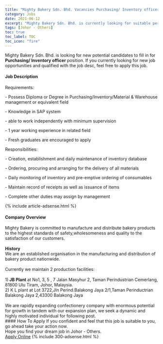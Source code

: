 ```yaml
---
title: "Mighty Bakery Sdn. Bhd. Vacancies Purchasing/ Inventory officer" 
category: Jobs 
date: 2021-06-12 
excerpt: "Mighty Bakery Sdn. Bhd. is currently looking for suitable person to fill in the Purchasing/ Inventory officer which based in Johor - Others" 
tags: [Johor - Others] 
toc: true 
toc_label: TOC 
toc_icon: "fire" 
--- 
```


<p>Mighty Bakery Sdn. Bhd. is looking for new potential candidates to fill in for <b>Purchasing/ Inventory officer</b> position. If you currently looking for new job opportunities and qualified with the job desc, feel free to apply this job.
</p><div><div><h4>Job Description</h4></div><div><div><span><div><p>Requirements:</p><p>- Possess Diploma or Degree in Purchasing/Inventory/Material &amp; Warehouse management or equivalent field</p><p>- Knowledge in SAP system</p><p>- able to work independently with minimum supervision</p><p>- 1 year working experience in related field</p><p>- Fresh graduates are encouraged to apply</p><p>Responsibilities:</p><p>- Creation, establishment and daily maintenance of inventory database</p><p>- Ordering, procuring and arranging for the delivery of all materials</p><p>- Daily monitoring of inventory and pre-emptive ordering of consumables</p><p>- Maintain record of receipts as well as issuance of items</p><p>- Complete other duties may assign by management</p></div></span></div></div></div> 
{% include article-adsense.html %} 
<div><div><h4>Company Overview</h4></div><div><div><span><div><div>Mighty Bakery is committed to manufacture and distribute bakery products to the highest standards of safety,wholesomeness and quality to the satisfaction of our customers.</div>
<div><br>
<strong>History</strong><br>
We are an established organisation in the manufacturing and distribution of bakery product nationwide.</div>
<div><br>
Currently we maintain 2 production facilities:</div>
<div><br>
1)<strong> JB Plant </strong>at No1, 3, 5 , 7 Jalan Masyhur 2, Taman Perindustrian Cemerlang, 81800 Ulu Tiram, Johor, Malaysia.</div>
<div>2) K L plant at Lot 3722,Jln Perind.Balakong Jaya 2/1,Taman Perinductrian Balakong Jaya 2,43300 Balakong Jaya</div>
<div><br>
We are rapidly expanding confectionery company with enormous potential for growth in tandem with our expansion plan, we seek a dynamic and highly motivated individual for following post.</div></div></span></div></div></div> 
#### How To Apply 
If you confident and feel that this job is suitable to you, go ahead take your action now. <br/> 
Hope you find your dream job in Johor - Others. <br/> 
<a href="https://www.jobstreet.com.my/en/job/purchasing-inventory-officer-4588818?jobId=jobstreet-my-job-4588818&" class="btn btn--info" target="_blank" rel="nofollow noopenner">Apply Online</a> 
{% include 300-adsense.html %} 